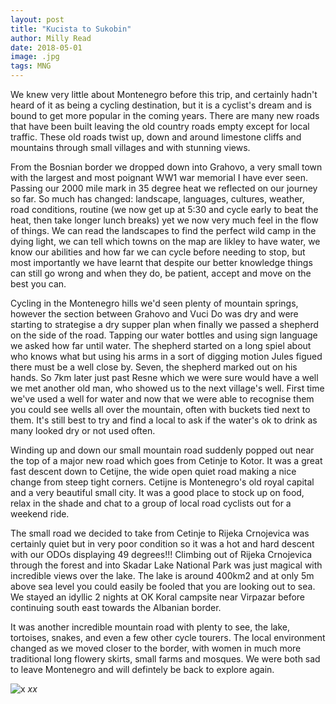 ```yaml
---
layout: post
title: "Kucista to Sukobin"
author: Milly Read
date: 2018-05-01
image: .jpg
tags: MNG  
---
```


We knew very little about Montenegro before this trip, and certainly hadn't heard of it as being a cycling destination, but it is a cyclist's dream and is bound to get more popular in the coming years. There are many new roads that have been built leaving the old country roads empty except for local traffic. These old roads twist up, down and around limestone cliffs and mountains through small villages and with stunning views.

From the Bosnian border we dropped down into Grahovo, a very small town with the largest and most poignant WW1 war memorial I have ever seen. Passing our 2000 mile mark in 35 degree heat we reflected on our journey so far. So much has changed: landscape, languages, cultures, weather, road conditions, routine (we now get up at 5:30 and cycle early to beat the heat, then take longer lunch breaks) yet we now very much feel in the flow of things. We can read the landscapes to find the perfect wild camp in the dying light, we can tell which towns on the map are likley to have water, we know our abilities and how far we can cycle before needing to stop, but most importantly we have learnt that despite our better knowledge things can still go wrong and when they do, be patient, accept and move on the best you can. 



Cycling in the Montenegro hills we'd seen plenty of mountain springs, however the section between Grahovo and Vuci Do was dry and were starting to strategise a dry supper plan when finally we passed a shepherd on the side of the road. Tapping our water bottles and using sign language we asked how far until water. The shepherd started on a long spiel about who knows what but using his arms in a sort of digging motion Jules figued there must be a well close by. Seven, the shepherd marked out on his hands. So 7km later just past Resne which we were sure would have a well we met another old man, who showed us to the next village's well. First time we've used a well for water and now that we were able to recognise them you could see wells all over the mountain, often with buckets tied next to them. It's still best to try and find a local to ask if the water's ok to drink as many looked dry or not used often.


Winding up and down our small mountain road suddenly popped out near the top of a major new road which goes from Cetinje to Kotor. It was a great fast descent down to Cetijne, the wide open quiet road making a nice change from steep tight corners. Cetijne is Montenegro's old royal capital and a very beautiful small city. It was a good place to stock up on food, relax in the shade and chat to a group of local road cyclists out for a weekend ride. 

The small road we decided to take from Cetinje to Rijeka Crnojevica was certainly quiet but in very poor condition so it was a hot and hard descent with our ODOs displaying 49 degrees!!! Climbing out of Rijeka Crnojevica through the forest and into Skadar Lake National Park was just magical with incredible views over the lake. The lake is around 400km2 and at only 5m above sea level you could easily be fooled that you are looking out to sea. We stayed an idyllic 2 nights at OK Koral campsite near Virpazar before continuing south east towards the Albanian border.

It was another incredible mountain road with plenty to see, the lake, tortoises, snakes, and even a few other cycle tourers. The local environment changed as we moved closer to the border, with women in much more traditional long flowery skirts, small farms and mosques. We were both sad to leave Montenegro and will defintely be back to explore again.  






![x](assets/img/x.jpg) *xx*
